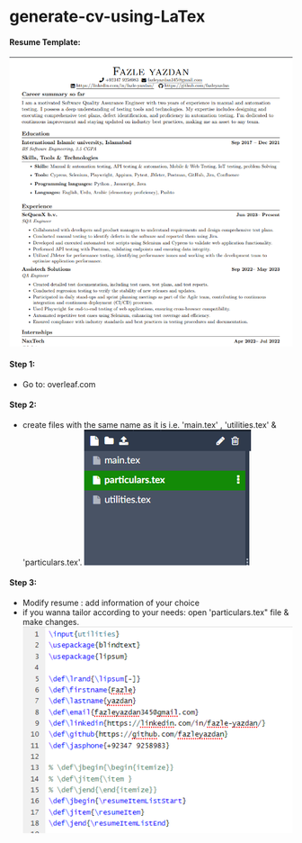 # generate-cv-using-LaTex

#### Resume Template:

![Overleaf](./screenshots/1.png)

#### Step 1: 
* Go to:  overleaf.com

#### Step 2:
* create files with the same name as it is i.e. 'main.tex' , 'utilities.tex' & 'particulars.tex'.
![Overleaf](./screenshots/3.png)

#### Step 3:
* Modify resume : add information of your choice 
* if you wanna tailor according to your needs: open 'particulars.tex" file & make changes.
![Overleaf](./screenshots/2.png)





